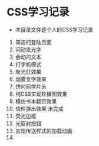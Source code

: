 # CSS学习记录

-   本目录文件是个人的CSS学习记录

1.  简洁的登陆页面
2.  闪动发光字
3.  会动的文本
4.  打字机模式
5.  聚光灯效果
6.  烟雾文字效果
7.  仿何同学片头
8.  纯CSS实现轮播图效果
9.  模仿书本翻页效果
10.  信件弹出效果 未完成
11.  荧光边框
12.  光反射按钮
13.  实现传送样式的加载动画
14.  